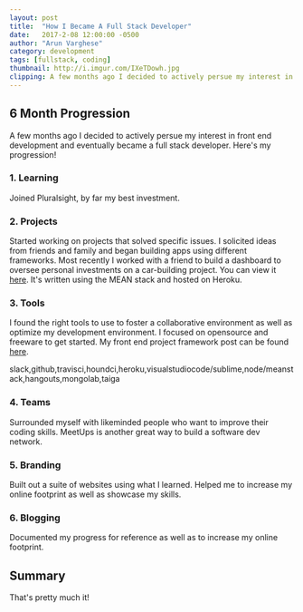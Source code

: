 ```yaml
---
layout: post
title:  "How I Became A Full Stack Developer"
date:   2017-2-08 12:00:00 -0500
author: "Arun Varghese"
category: development
tags: [fullstack, coding]
thumbnail: http://i.imgur.com/IXeTDowh.jpg
clipping: A few months ago I decided to actively persue my interest in front end development...  
---
```


## 6 Month Progression

A few months ago I decided to actively persue my interest in front end development and eventually became a full stack developer. Here's my progression!

### 1. Learning  
  
Joined Pluralsight, by far my best investment.

### 2. Projects  

Started working on projects that solved specific issues. I solicited ideas from friends and family and began building apps using different frameworks. Most recently I worked with a friend to build a dashboard to oversee personal investments on a car-building project. You can view it [here](https://gw-car-dashboard.herokuapp.com/). It's written using the MEAN stack and hosted on Heroku.  

### 3. Tools  

I found the right tools to use to foster a collaborative environment as well as optimize my development environment. I focused on opensource and freeware to get started. My front end project framework post can be found [here](http://avarghese.me/blog/development/2016/05/24/create-free-project-framework.html).  

slack,github,travisci,houndci,heroku,visualstudiocode/sublime,node/meanstack,hangouts,mongolab,taiga  

### 4. Teams  

Surrounded myself with likeminded people who want to improve their coding skills. MeetUps is another great way to build a software dev network.

### 5. Branding  
  
Built out a suite of websites using what I learned. Helped me to increase my online footprint as well as showcase my skills.

### 6. Blogging  
  
Documented my progress for reference as well as to increase my online footprint.
  
## Summary  

That's pretty much it!


